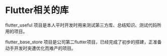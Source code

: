 # Flutter相关的库
flutter_useful 项目是本人平时开发时用来测试第三方库、总结知识、测试代码所用的项目。

flutter_base_store 项目是公司第二flutter项目，已经完成了初步的搭建，正准备动手开发时突遭优化而难产的项目。
